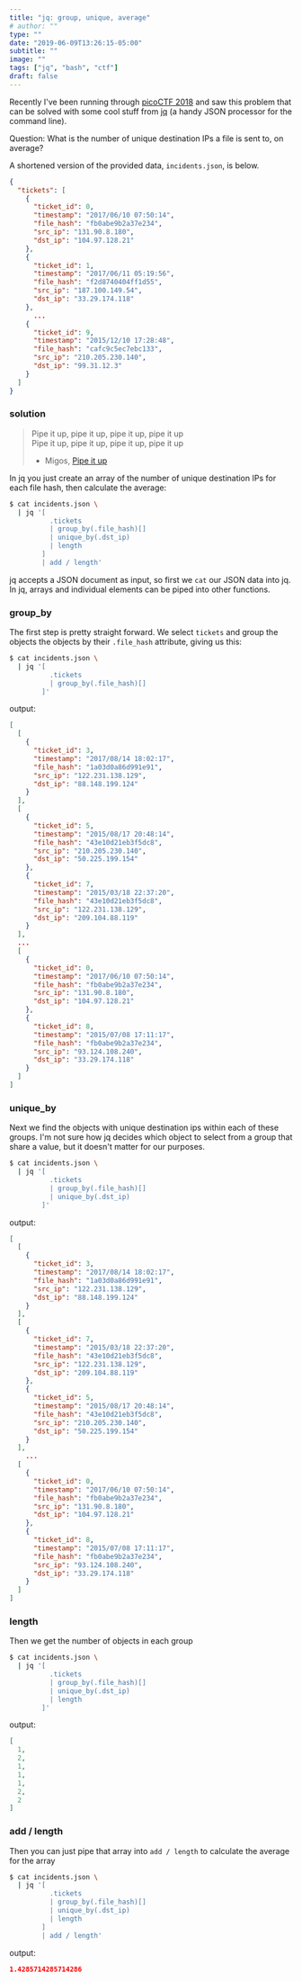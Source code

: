 ```yaml
---
title: "jq: group, unique, average"
# author: ""
type: ""
date: "2019-06-09T13:26:15-05:00"
subtitle: ""
image: ""
tags: ["jq", "bash", "ctf"]
draft: false
---
```


Recently I've been running through [picoCTF 2018](https://2018game.picoctf.com/) and saw this problem that can be solved with some cool stuff from [jq](https://stedolan.github.io/jq/) (a handy JSON processor for the command line).

Question: What is the number of unique destination IPs a file is sent to, on average?  
<!--more-->
A shortened version of the provided data, `incidents.json`, is below.
```JSON
{
  "tickets": [
    {
      "ticket_id": 0,
      "timestamp": "2017/06/10 07:50:14",
      "file_hash": "fb0abe9b2a37e234",
      "src_ip": "131.90.8.180",
      "dst_ip": "104.97.128.21"
    },
    {
      "ticket_id": 1,
      "timestamp": "2017/06/11 05:19:56",
      "file_hash": "f2d8740404ff1d55",
      "src_ip": "187.100.149.54",
      "dst_ip": "33.29.174.118"
    },
      ...
    {
      "ticket_id": 9,
      "timestamp": "2015/12/10 17:28:48",
      "file_hash": "cafc9c5ec7ebc133",
      "src_ip": "210.205.230.140",
      "dst_ip": "99.31.12.3"
    }
  ]
}
```

### solution
> Pipe it up, pipe it up, pipe it up, pipe it up  
> Pipe it up, pipe it up, pipe it up, pipe it up  
> - Migos, [Pipe it up](https://www.youtube.com/watch?v=8g2KKGgK-0w)

In jq you just create an array of the number of unique destination IPs for each file hash, then calculate the average:
```bash
$ cat incidents.json \
  | jq '[
          .tickets
          | group_by(.file_hash)[]
          | unique_by(.dst_ip)
          | length
        ]
        | add / length'
```

jq accepts a JSON document as input, so first we `cat` our JSON data into jq. In jq, arrays and individual elements can be piped into other functions.

### group_by

The first step is pretty straight forward. We select `tickets` and group the objects the objects by their `.file_hash` attribute, giving us this:

```bash
$ cat incidents.json \
  | jq '[
          .tickets
          | group_by(.file_hash)[]
        ]'
```

output:
```JSON
[
  [
    {
      "ticket_id": 3,
      "timestamp": "2017/08/14 18:02:17",
      "file_hash": "1a03d0a86d991e91",
      "src_ip": "122.231.138.129",
      "dst_ip": "88.148.199.124"
    }
  ],
  [
    {
      "ticket_id": 5,
      "timestamp": "2015/08/17 20:48:14",
      "file_hash": "43e10d21eb3f5dc8",
      "src_ip": "210.205.230.140",
      "dst_ip": "50.225.199.154"
    },
    {
      "ticket_id": 7,
      "timestamp": "2015/03/18 22:37:20",
      "file_hash": "43e10d21eb3f5dc8",
      "src_ip": "122.231.138.129",
      "dst_ip": "209.104.88.119"
    }
  ],
  ...
  [
    {
      "ticket_id": 0,
      "timestamp": "2017/06/10 07:50:14",
      "file_hash": "fb0abe9b2a37e234",
      "src_ip": "131.90.8.180",
      "dst_ip": "104.97.128.21"
    },
    {
      "ticket_id": 8,
      "timestamp": "2015/07/08 17:11:17",
      "file_hash": "fb0abe9b2a37e234",
      "src_ip": "93.124.108.240",
      "dst_ip": "33.29.174.118"
    }
  ]
]
```

### unique_by

Next we find the objects with unique destination ips within each of these groups. I'm not sure how jq decides which object to select from a group that share a value, but it doesn't matter for our purposes.

```bash
$ cat incidents.json \
  | jq '[
          .tickets
          | group_by(.file_hash)[]
          | unique_by(.dst_ip)
        ]'
```
output:
```JSON
[
  [
    {
      "ticket_id": 3,
      "timestamp": "2017/08/14 18:02:17",
      "file_hash": "1a03d0a86d991e91",
      "src_ip": "122.231.138.129",
      "dst_ip": "88.148.199.124"
    }
  ],
  [
    {
      "ticket_id": 7,
      "timestamp": "2015/03/18 22:37:20",
      "file_hash": "43e10d21eb3f5dc8",
      "src_ip": "122.231.138.129",
      "dst_ip": "209.104.88.119"
    },
    {
      "ticket_id": 5,
      "timestamp": "2015/08/17 20:48:14",
      "file_hash": "43e10d21eb3f5dc8",
      "src_ip": "210.205.230.140",
      "dst_ip": "50.225.199.154"
    }
  ],
	...
  [
    {
      "ticket_id": 0,
      "timestamp": "2017/06/10 07:50:14",
      "file_hash": "fb0abe9b2a37e234",
      "src_ip": "131.90.8.180",
      "dst_ip": "104.97.128.21"
    },
    {
      "ticket_id": 8,
      "timestamp": "2015/07/08 17:11:17",
      "file_hash": "fb0abe9b2a37e234",
      "src_ip": "93.124.108.240",
      "dst_ip": "33.29.174.118"
    }
  ]
]
```

### length

Then we get the number of objects in each group

```bash
$ cat incidents.json \
  | jq '[
          .tickets
          | group_by(.file_hash)[]
          | unique_by(.dst_ip)
          | length
        ]'
```
output:
```JSON
[
  1,
  2,
  1,
  1,
  1,
  2,
  2
]
```

### add / length

Then you can just pipe that array into `add / length` to calculate the average for the array

```bash
$ cat incidents.json \
  | jq '[
          .tickets
          | group_by(.file_hash)[]
          | unique_by(.dst_ip)
          | length
        ]
        | add / length'
```
output:
```JSON
1.4285714285714286
```